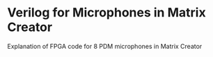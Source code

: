 # Verilog for Microphones in Matrix Creator
Explanation of FPGA code for 8 PDM microphones in Matrix Creator
